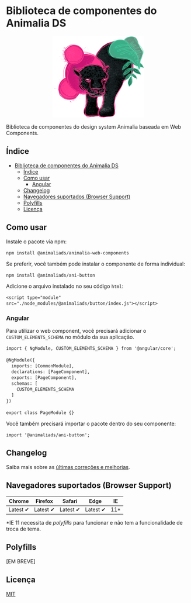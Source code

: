# Biblioteca de componentes do Animalia DS

<p  align="center">

<img  width="250"  src="./docs/assets/pods-dark.png"  alt="">

</p>

Biblioteca de componentes do design system Animalia baseada em Web Components.

## Índice

- [Biblioteca de componentes do Animalia DS](#biblioteca-de-componentes-do-animalia-ds)
  - [Índice](#índice)
  - [Como usar](#como-usar)
    - [Angular](#angular)
  - [Changelog](#changelog)
  - [Navegadores suportados (Browser Support)](#navegadores-suportados-browser-support)
  - [Polyfills](#polyfills)
  - [Licença](#licença)

<a id="how-to-use"></a>

## Como usar

Instale o pacote via npm:

```
npm install @animaliads/animalia-web-components
```

Se preferir, você também pode instalar o componente de forma individual:

```
npm install @animaliads/ani-button
```

Adicione o arquivo instalado no seu código `html`:

```
<script type="module" src="./node_modules/@animaliads/button/index.js"></script>
```

<a id="angular"></a>

### Angular

Para utilizar o web component, você precisará adicionar o `CUSTOM_ELEMENTS_SCHEMA` no módulo da sua aplicação.

```
import { NgModule, CUSTOM_ELEMENTS_SCHEMA } from '@angular/core';

@NgModule({
  imports: [CommonModule],
  declarations: [PageComponent],
  exports: [PageComponent],
  schemas: [
    CUSTOM_ELEMENTS_SCHEMA
  ]
})

export class PageModule {}
```

Você também precisará importar o pacote dentro do seu componente:

```
import '@animaliads/ani-button';
```

<a id="changelog"></a>

## Changelog

Saiba mais sobre as [últimas correções e melhorias](CHANGELOG.md).

<a id="browser-support"></a>

## Navegadores suportados (Browser Support)

| Chrome   | Firefox  | Safari   | Edge     | IE   |
| -------- | -------- | -------- | -------- | ---- |
| Latest ✔ | Latest ✔ | Latest ✔ | Latest ✔ | 11\* |

\*IE 11 necessita de _polyfills_ para funcionar e não tem a funcionalidade de troca de tema.

<a id="polyfills"></a>

## Polyfills

[EM BREVE]

<a id="license"></a>

## Licença

[MIT](LICENSE)
